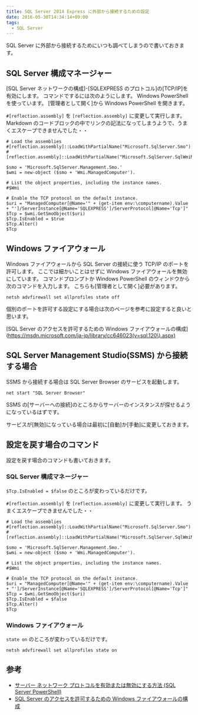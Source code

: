 ```yaml
---
title: SQL Server 2014 Express に外部から接続するための設定
date: 2016-05-30T14:34:14+09:00
tags:
  - SQL Server
---
```


SQL Server に外部から接続するためにいつも調べてしまうので書いておきます。

<!--more-->

## SQL Server 構成マネージャー

[SQL Server ネットワークの構成]-[SQLEXPRESS のプロトコル]の[TCP/IP]を有効にします。
コマンドでするには次のようにします。
Windows PowerShell を使っています。
[管理者として開く]から Windows PowerShell を開きます。

`#[reflection.assembly]` を `[reflection.assembly]` に変更して実行します。
Markdown のコードブロックの中でリンクの記法になってしまうようで、うまくエスケープできませんでした・・

```
# Load the assemblies
#[reflection.assembly]::LoadWithPartialName("Microsoft.SqlServer.Smo")
#[reflection.assembly]::LoadWithPartialName("Microsoft.SqlServer.SqlWmiManagement")

$smo = 'Microsoft.SqlServer.Management.Smo.'
$wmi = new-object ($smo + 'Wmi.ManagedComputer').

# List the object properties, including the instance names.
#$Wmi

# Enable the TCP protocol on the default instance.
$uri = "ManagedComputer[@Name='" + (get-item env:\computername).Value + "']/ServerInstance[@Name='SQLEXPRESS']/ServerProtocol[@Name='Tcp']"
$Tcp = $wmi.GetSmoObject($uri)
$Tcp.IsEnabled = $true
$Tcp.Alter()
$Tcp
```

## Windows ファイアウォール

Windows ファイアウォールから SQL Server の接続に使う TCP/IP のポートを許可します。
ここでは細かいことはせずに Windows ファイアウォールを無効にしています。
コマンドプロンプトか Windows PowerShell のウィンドウから次のコマンドを入力します。
こちらも[管理者として開く]必要があります。

```
netsh advfirewall set allprofiles state off
```

個別のポートを許可する設定にする場合は次のページを参考に設定すると良いと思います。

[SQL Server のアクセスを許可するための Windows ファイアウォールの構成](https://msdn.microsoft.com/ja-jp/library/cc646023(v=sql.120\).aspx)

## SQL Server Management Studio(SSMS) から接続する場合

SSMS から接続する場合は SQL Server Browser のサービスを起動します。

```
net start "SQL Server Browser"
```

SSMS の[サーバーへの接続]のところからサーバーのインスタンスが探せるようになっているはずです。

サービスが[無効]になっている場合は最初に[自動]か[手動]に変更しておきます。

## 設定を戻す場合のコマンド

設定を戻す場合のコマンドも書いておきます。

### SQL Server 構成マネージャー

`$Tcp.IsEnabled = $false` のところが変わっているだけです。

`#[reflection.assembly]` を `[reflection.assembly]` に変更して実行します。
うまくエスケープできませんでした・・

```
# Load the assemblies
#[reflection.assembly]::LoadWithPartialName("Microsoft.SqlServer.Smo")
#[reflection.assembly]::LoadWithPartialName("Microsoft.SqlServer.SqlWmiManagement")

$smo = 'Microsoft.SqlServer.Management.Smo.'
$wmi = new-object ($smo + 'Wmi.ManagedComputer').

# List the object properties, including the instance names.
#$Wmi

# Enable the TCP protocol on the default instance.
$uri = "ManagedComputer[@Name='" + (get-item env:\computername).Value + "']/ServerInstance[@Name='SQLEXPRESS']/ServerProtocol[@Name='Tcp']"
$Tcp = $wmi.GetSmoObject($uri)
$Tcp.IsEnabled = $false
$Tcp.Alter()
$Tcp
```

### Windows ファイアウォール

`state on` のところが変わっているだけです。

```
netsh advfirewall set allprofiles state on
```

## 参考

* [サーバー ネットワーク プロトコルを有効または無効にする方法 (SQL Server PowerShell)](https://technet.microsoft.com/ja-jp/library/dd206997(v=sql.105).aspx)
* [SQL Server のアクセスを許可するための Windows ファイアウォールの構成](https://msdn.microsoft.com/ja-jp/library/cc646023(v=sql.120).aspx)
